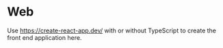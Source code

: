 # Web

Use https://create-react-app.dev/ with or without TypeScript to create the
front end application here.
